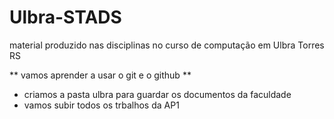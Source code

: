 ﻿# Ulbra-STADS
material produzido nas disciplinas no curso de computação em Ulbra Torres RS

** vamos aprender a usar o git e o github **
- criamos a pasta ulbra para guardar os documentos da faculdade
- vamos subir todos os trbalhos da AP1